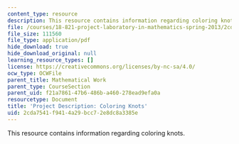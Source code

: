 ```yaml
---
content_type: resource
description: This resource contains information regarding coloring knots.
file: /courses/18-821-project-laboratory-in-mathematics-spring-2013/2cda7541f9414a29bcc72e8dc8a3385e_MIT18_821S13_pjct_col_knt.pdf
file_size: 111560
file_type: application/pdf
hide_download: true
hide_download_original: null
learning_resource_types: []
license: https://creativecommons.org/licenses/by-nc-sa/4.0/
ocw_type: OCWFile
parent_title: Mathematical Work
parent_type: CourseSection
parent_uid: f21a7861-47b6-486b-a460-278ead9efa0a
resourcetype: Document
title: 'Project Description: Coloring Knots'
uid: 2cda7541-f941-4a29-bcc7-2e8dc8a3385e
---
```

This resource contains information regarding coloring knots.